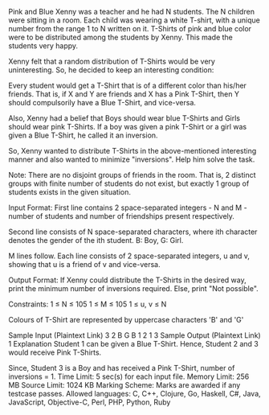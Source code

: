 Pink and Blue
Xenny was a teacher and he had N students. The N children were sitting in a room. Each child was wearing a white T-shirt, with a unique number from the range 1 to N written on it. T-Shirts of pink and blue color were to be distributed among the students by Xenny. This made the students very happy.

Xenny felt that a random distribution of T-Shirts would be very uninteresting. So, he decided to keep an interesting condition:

Every student would get a T-Shirt that is of a different color than his/her friends. That is, if X and Y are friends and X has a Pink T-Shirt, then Y should compulsorily have a Blue T-Shirt, and vice-versa.

Also, Xenny had a belief that Boys should wear blue T-Shirts and Girls should wear pink T-Shirts. If a boy was given a pink T-Shirt or a girl was given a Blue T-Shirt, he called it an inversion.

So, Xenny wanted to distribute T-Shirts in the above-mentioned interesting manner and also wanted to minimize "inversions". Help him solve the task.

Note: There are no disjoint groups of friends in the room. That is, 2 distinct groups with finite number of students do not exist, but exactly 1 group of students exists in the given situation.

Input Format:
First line contains 2 space-separated integers - N and M - number of students and number of friendships present respectively.

Second line consists of N space-separated characters, where ith character denotes the gender of the ith student. B: Boy, G: Girl.

M lines follow. Each line consists of 2 space-separated integers, u and v, showing that u is a friend of v and vice-versa.

Output Format:
If Xenny could distribute the T-Shirts in the desired way, print the minimum number of inversions required.
Else, print "Not possible".

Constraints:
1 ≤ N ≤ 105
1 ≤ M ≤ 105
1 ≤ u, v ≤ N

Colours of T-Shirt are represented by uppercase characters 'B' and 'G'

Sample Input (Plaintext Link)
3 2
B G B
1 2
1 3
Sample Output (Plaintext Link)
1
Explanation
Student 1 can be given a Blue T-Shirt. Hence, Student 2 and 3 would receive Pink T-Shirts.

Since, Student 3 is a Boy and has received a Pink T-Shirt, number of inversions = 1.
Time Limit: 5 sec(s) for each input file.
Memory Limit: 256 MB
Source Limit: 1024 KB
Marking Scheme: Marks are awarded if any testcase passes.
Allowed languages: C, C++, Clojure, Go, Haskell, C#, Java, JavaScript, Objective-C, Perl, PHP, Python, Ruby
